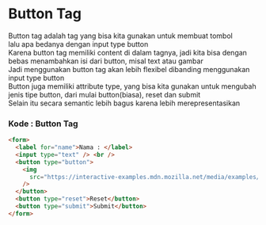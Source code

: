 # Button Tag

Button tag adalah tag yang bisa kita gunakan untuk membuat tombol <br>
lalu apa bedanya dengan input type button<br>
Karena button tag memiliki content di dalam tagnya, jadi kita bisa dengan bebas menambahkan isi dari button, misal text atau gambar <br>
Jadi menggunakan button tag akan lebih flexibel dibanding menggunakan input type button <br>
Button juga memiliki attribute type, yang bisa kita gunakan untuk mengubah jenis tipe button, dari mulai button(biasa), reset dan submit <br>
Selain itu secara semantic lebih bagus karena lebih merepresentasikan <br>

### Kode : Button Tag

```html
<form>
  <label for="name">Nama : </label>
  <input type="text" /> <br />
  <button type="button">
    <img
      src="https://interactive-examples.mdn.mozilla.net/media/examples/login-button.png"
    />
  </button>
  <button type="reset">Reset</button>
  <button type="submit">Submit</button>
</form>
```
